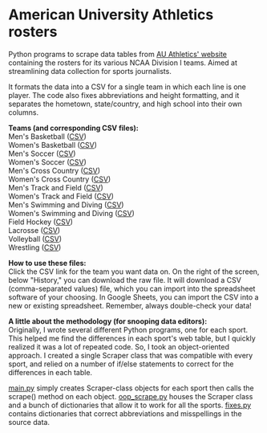 # American University Athletics rosters

Python programs to scrape data tables from [AU Athletics' website](https://aueagles.com/) containing the rosters for its various NCAA Division I teams. Aimed at streamlining data collection for sports journalists.

It formats the data into a CSV for a single team in which each line is one player. The code also fixes abbreviations and height formatting, and it separates the hometown, state/country, and high school into their own columns.

**Teams (and corresponding CSV files):**\
Men's Basketball ([CSV](CSVs/aueagles-mbb-roster.csv))\
Women's Basketball ([CSV](CSVs/aueagles-wbb-roster.csv))\
Men's Soccer ([CSV](CSVs/aueagles-msoc-roster.csv))\
Women's Soccer ([CSV](CSVs/aueagles-wsoc-roster.csv))\
Men's Cross Country ([CSV](CSVs/aueagles-mxc-roster.csv))\
Women's Cross Country ([CSV](CSVs/aueagles-wxc-roster.csv))\
Men's Track and Field ([CSV](CSVs/aueagles-mtf-roster.csv))\
Women's Track and Field ([CSV](CSVs/aueagles-wtf-roster.csv))\
Men's Swimming and Diving ([CSV](CSVs/aueagles-mswim-roster.csv))\
Women's Swimming and Diving ([CSV](CSVs/aueagles-wswim-roster.csv))\
Field Hockey ([CSV](CSVs/aueagles-fh-roster.csv))\
Lacrosse ([CSV](CSVs/aueagles-lax-roster.csv))\
Volleyball ([CSV](CSVs/aueagles-vb-roster.csv))\
Wrestling ([CSV](CSVs/aueagles-wrestling-roster.csv))

**How to use these files:**\
Click the CSV link for the team you want data on. On the right of the screen, below "History," you can download the raw file. It will download a CSV (comma-separated values) file, which you can import into the spreadsheet software of your choosing. In Google Sheets, you can import the CSV into a new or existing spreadsheet. Remember, always double-check your data!

**A little about the methodology (for snooping data editors):**\
Originally, I wrote several different Python programs, one for each sport. This helped me find the differences in each sport's web table, but I quickly realized it was a lot of repeated code. So, I took an object-oriented approach. I created a single Scraper class that was compatible with every sport, and relied on a number of if/else statements to correct for the differences in each table.

[main.py](main.py) simply creates Scraper-class objects for each sport then calls the scrape() method on each object. [oop_scrape.py](oop_scrape.py) houses the Scraper class and a bunch of dictionaries that allow it to work for all the sports. [fixes.py](fixes.py) contains dictionaries that correct abbreviations and misspellings in the source data.
